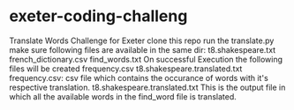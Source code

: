 # exeter-coding-challeng
Translate Words Challenge for Exeter
clone this repo
run the translate.py
make sure following files are available in the same dir:
  t8.shakespeare.txt
  french_dictionary.csv
  find_words.txt
On successful Execution the following files will be created
  frequency.csv
  t8.shakespeare.translated.txt
frequency.csv:
  csv file which contains the occurance of words with it's respective translation.
t8.shakespeare.translated.txt
  This is the output file in which all the available words in the find_word file is translated.
